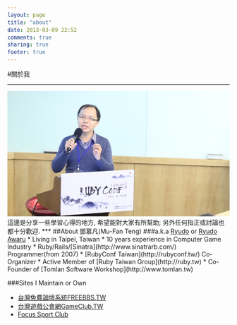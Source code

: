 ```yaml
---
layout: page
title: "about"
date: 2013-03-09 22:52
comments: true
sharing: true
footer: true
---
```

#關於我
***
<img src="/assets/me.jpg" />
這邊是分享一些學習心得的地方, 希望能對大家有所幫助; 另外任何指正或討論也都十分歡迎.
***
##About 鄧慕凡(Mu-Fan Teng)
###a.k.a <u>Ryudo</u> or <u>Ryudo Awaru</u>
*  Living in Taipei, Taiwan
*  10 years experience in Computer Game Industry
*  Ruby/Rails/[Sinatra](http://www.sinatrarb.com/) Programmer(from 2007)
*  [RubyConf Taiwan](http://rubyconf.tw/) Co-Organizer
*  Active Member of [Ruby Taiwan Group](http://ruby.tw)
*  Co-Founder of [Tomlan Software Workshop](http://www.tomlan.tw)

###Sites I Maintain or Own
*  [台灣免費論壇系統FREEBBS.TW](http://www.freebbs.tw)
*  [台灣遊戲公會網GameClub.TW](http://www.gameclub.tw)
*  [Focus Sport Club](http://www.focus-sport.club.tw/)